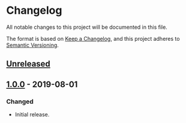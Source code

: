 # Changelog
All notable changes to this project will be documented in this file.

The format is based on [Keep a Changelog](https://keepachangelog.com/en/1.0.0/),
and this project adheres to [Semantic Versioning](https://semver.org/spec/v2.0.0.html).

## [Unreleased]

## [1.0.0] - 2019-08-01
### Changed
- Initial release.

[Unreleased]: https://github.tools.digital.engie.com/GEM-Py/pytest_layab/compare/v1.0.0...HEAD
[1.0.0]: https://github.tools.digital.engie.com/GEM-Py/pytest_layab/releases/tag/v1.0.0
